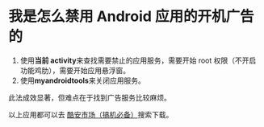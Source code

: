 # **我是怎么禁用 Android 应用的开机广告的**

1. 使用**当前 activity**来查找需要禁止的应用服务，需要开始 root 权限（不开启功能鸡肋），需要开始应用悬浮窗。
2. 使用**myandroidtools**来关闭应用服务。

此法成效显著，但难点在于找到广告服务比较麻烦。

以上应用都可以去 [酷安市场（搞机必备）](https://www.coolapk.com/apk/)搜索下载。
